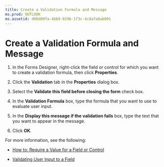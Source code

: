 ```yaml
---
title: Create a Validation Formula and Message
ms.prod: OUTLOOK
ms.assetid: d96d09fa-4bb9-019b-1f3c-4cda7a8ab091
---
```



# Create a Validation Formula and Message

1. In the Forms Designer, right-click the field or control for which you want to create a validation formula, then click  **Properties**. 
    
2. Click the  **Validation** tab in the **Properties** dialog box.
    
3. Select the  **Validate this field before closing the form** check box.
    
4. In the  **Validation Formula** box, type the formula that you want to use to evaluate user input.
    
5. In the  **Display this message if the validation fails** box, type the text that you want to appear in the message.
    
6. Click  **OK**.
    
For more information, see the following:

-  [How to: Require a Value for a Field or Control](require-a-value-for-a-field-or-control.md)
    
-  [Validating User Input to a Field](validating-user-input-to-a-field.md)
    

